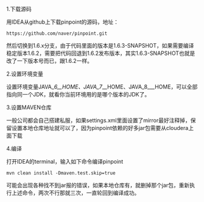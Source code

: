 1.下载源码

用IDEA从github上下载pinpoint的源码，地址：

```
https://github.com/naver/pinpoint.git
```

然后切换到1.6.x分支，由于代码里面的版本是1.6.3-SNAPSHOT，如果需要编译稳定版本1.6.2，需要把代码回退到1.6.2发布版本，其实1.6.3-SNAPSHOT也就是改了一下版本号而已，跟1.6.2一样。

2.设置环境变量

设置环境变量JAVA\__6\_\_HOME、JAVA\_7_\_\_HOME、JAVA\_8_\_\_HOME，可以全部指向同一个JDK，就看你当前环境用的是哪个版本的JDK了。

3.设置MAVEN仓库

一般公司都会自己搭建私服，如果settings.xml里面设置了mirror最好注释掉，保留设置本地仓库地址就可以了，因为pinpoint依赖的好多jar包需要从cloudera上面下载

4.编译

打开IDEA的terminal，输入如下命令编译pinpoint

```
mvn clean install -Dmaven.test.skip=true
```

可能会出现各种找不到jar报的错误，如果本地仓库有，就删掉那个jar包，重新执行上述命令，两次不行那就三次，一直轮回到编译成功。


